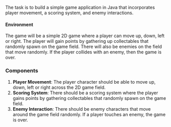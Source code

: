 The task is to build a simple game application in Java that incorporates player movement, a scoring system, and enemy interactions.

#### Environment
The game will be a simple 2D game where a player can move up, down, left or right. The player will gain points by gathering up collectables that randomly spawn on the game field. There will also be enemies on the field that move randomly. If the player collides with an enemy, then the game is over.

### Components
1. **Player Movement**: The player character should be able to move up, down, left or right across the 2D game field.
2. **Scoring System**: There should be a scoring system where the player gains points by gathering collectables that randomly spawn on the game field.
3. **Enemy Interaction**: There should be enemy characters that move around the game field randomly. If a player touches an enemy, the game is over.